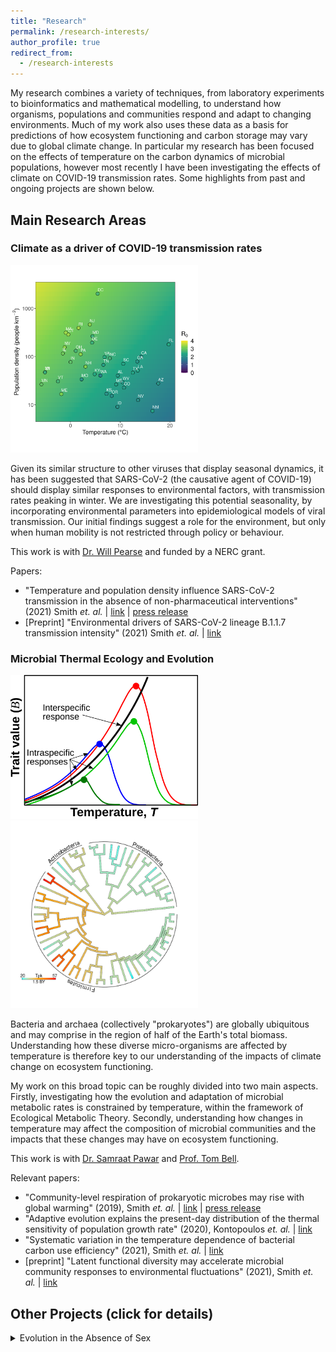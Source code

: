 ```yaml
---
title: "Research"
permalink: /research-interests/
author_profile: true
redirect_from: 
  - /research-interests
---
```


My research combines a variety of techniques, from laboratory experiments to bioinformatics and mathematical modelling, to understand how organisms,
populations and communities respond and adapt to changing environments. Much of my work also uses these data as a basis for predictions of how ecosystem 
functioning and carbon storage may vary due to global climate change. In particular my research has been focused on the effects of temperature on the carbon
dynamics of microbial populations, however most recently I have been investigating the effects of climate on COVID-19 transmission rates. Some highlights 
from past and ongoing projects are shown below.

## Main Research Areas

### Climate as a driver of COVID-19 transmission rates
  
<p float="left">
  <img src="/images/heatmap_R0.png" width="300" />
</p>

Given its similar structure to other viruses that display seasonal dynamics, it has been suggested that SARS-CoV-2 (the causative agent of COVID-19)
should display similar responses to environmental factors, with transmission rates peaking in winter. We are investigating this potential
seasonality, by incorporating environmental parameters into epidemiological models of viral transmission. Our initial findings suggest a role for
the environment, but only when human mobility is not restricted through policy or behaviour.

This work is with [Dr. Will Pearse](http://pearselab.com/ "Pearse Lab") and funded by a NERC grant.

Papers:
 * "Temperature and population density influence SARS-CoV-2 transmission in the absence of non-pharmaceutical interventions" (2021) Smith *et. al.*  &#124; [link](https://www.pnas.org/content/118/25/e2019284118) &#124; [press release](https://www.imperial.ac.uk/news/223233/warmer-temperatures-lessen-covid-19-spread-control/)
 * [Preprint] "Environmental drivers of SARS-CoV-2 lineage B.1.1.7 transmission intensity" (2021) Smith *et. al.*  &#124; [link](https://doi.org/10.1101/2021.03.09.21253242)


### Microbial Thermal Ecology and Evolution

  
<p float="left">
  <img src="/images/conceptual_TPC.png" width="300" />
  <img src="/images/Tpk_evolution.png" width="300" />
</p>

Bacteria and archaea (collectively "prokaryotes") are globally ubiquitous and may
comprise in the region of half of the Earth's total biomass. Understanding how these
diverse micro-organisms are affected by temperature is therefore key to our understanding
of the impacts of climate change on ecosystem functioning.
  
My work on this broad topic can be roughly divided into two main aspects. Firstly,
investigating how the evolution and adaptation of microbial metabolic rates is
constrained by temperature, within the framework of Ecological Metabolic Theory. Secondly,
understanding how changes in temperature may affect the composition of microbial communities
and the impacts that these changes may have on ecosystem functioning.

This work is with [Dr. Samraat Pawar](https://mhasoba.pythonanywhere.com/pawarlab/default/index "Pawar Lab") 
and [Prof. Tom Bell](https://bellmicrobelab.wordpress.com "Bell Lab").

Relevant papers: 

  * "Community-level respiration of prokaryotic microbes may rise with global warming" (2019), Smith *et. al.*  &#124; [link](https://www.nature.com/articles/s41467-019-13109-1)  &#124; [press release](https://www.imperial.ac.uk/news/193867/bacteria-contribute-more-climate-change-planet/)
  * "Adaptive evolution explains the present-day distribution of the thermal sensitivity of population growth rate" (2020), Kontopoulos *et. al.* &#124; [link](https://doi.org/10.1371/journal.pbio.3000894)
  * "Systematic variation in the temperature dependence of bacterial carbon use efficiency" (2021), Smith *et. al.*  &#124; [link](https://onlinelibrary.wiley.com/doi/10.1111/ele.13840)
  * [preprint] "Latent functional diversity may accelerate microbial community responses to environmental fluctuations" (2021), Smith *et. al.*  &#124; [link](https://www.biorxiv.org/content/10.1101/2021.04.14.439774v1)


## Other Projects (click for details)

<!--
<details>
  <summary>Blue carbon storage potential of seagrass</summary>

</details>
-->

<details>
  <summary>Evolution in the Absence of Sex</summary>

<p float="left">
  <img src="/images/Rotaria-neptunoida.jpg" width="300" />
  <img src="/images/Eyres2015_Fig4.png" width="300" />
</p>

Bdelloid rotifers are a bizarre group of anciently asexual microscopic animals, dubbed
an evolutionary "scandal". In order to be successful over an evolutionary time-scale in
the absence of sexual recombination, bdelloid rotifers appear to have incorporated an 
unusually high number of foreign genes into their genomes, via horizontal gene transfer (HGT). 
My involvement in understanding this process began with working to produce a genome for
one rotifer species, *Rotaria magnacalcarata*, and then mapping putative HGT genes (previously
identified via transcriptomics) to the genome assembly in order to confirm their presence.

This was with Prof. Tim Barraclough's group - [barralab](http://barralab.bio.ic.ac.uk/).

Relevant papers: 
  * "Comparative genomics of bdelloid rotifers: Insights from desiccating and nondesiccating species" (2018), Nowell *et. al.* &#124; [link](https://doi.org/10.1371/journal.pbio.2004830) &#124; [press release](https://www.imperial.ac.uk/news/185867/we-still-dont-know-strange-celibate/)
  * "Horizontal gene transfer in bdelloid rotifers is ancient, ongoing and more frequent in species from desiccating habitats" (2015), Eyres *et. al.* &#124; [link](http://bmcbiol.biomedcentral.com/articles/10.1186/s12915-015-0202-9)

</details>
